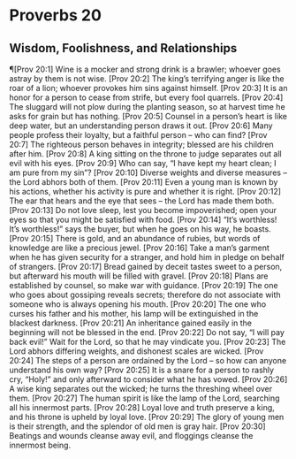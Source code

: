 # Proverbs 20

## Wisdom, Foolishness, and Relationships
¶[Prov 20:1] Wine is a mocker and strong drink is a brawler; whoever goes astray by them is not wise.
[Prov 20:2] The king’s terrifying anger is like the roar of a lion; whoever provokes him sins against himself.
[Prov 20:3] It is an honor for a person to cease from strife, but every fool quarrels.
[Prov 20:4] The sluggard will not plow during the planting season, so at harvest time he asks for grain but has nothing.
[Prov 20:5] Counsel in a person’s heart is like deep water, but an understanding person draws it out.
[Prov 20:6] Many people profess their loyalty, but a faithful person – who can find?
[Prov 20:7] The righteous person behaves in integrity; blessed are his children after him.
[Prov 20:8] A king sitting on the throne to judge separates out all evil with his eyes.
[Prov 20:9] Who can say, “I have kept my heart clean; I am pure from my sin”?
[Prov 20:10] Diverse weights and diverse measures – the Lord abhors both of them.
[Prov 20:11] Even a young man is known by his actions, whether his activity is pure and whether it is right.
[Prov 20:12] The ear that hears and the eye that sees – the Lord has made them both.
[Prov 20:13] Do not love sleep, lest you become impoverished; open your eyes so that you might be satisfied with food.
[Prov 20:14] “It’s worthless! It’s worthless!” says the buyer, but when he goes on his way, he boasts.
[Prov 20:15] There is gold, and an abundance of rubies, but words of knowledge are like a precious jewel.
[Prov 20:16] Take a man’s garment when he has given security for a stranger, and hold him in pledge on behalf of strangers.
[Prov 20:17] Bread gained by deceit tastes sweet to a person, but afterward his mouth will be filled with gravel.
[Prov 20:18] Plans are established by counsel, so make war with guidance.
[Prov 20:19] The one who goes about gossiping reveals secrets; therefore do not associate with someone who is always opening his mouth.
[Prov 20:20] The one who curses his father and his mother, his lamp will be extinguished in the blackest darkness.
[Prov 20:21] An inheritance gained easily in the beginning will not be blessed in the end.
[Prov 20:22] Do not say, “I will pay back evil!” Wait for the Lord, so that he may vindicate you.
[Prov 20:23] The Lord abhors differing weights, and dishonest scales are wicked.
[Prov 20:24] The steps of a person are ordained by the Lord – so how can anyone understand his own way?
[Prov 20:25] It is a snare for a person to rashly cry, “Holy!” and only afterward to consider what he has vowed.
[Prov 20:26] A wise king separates out the wicked; he turns the threshing wheel over them.
[Prov 20:27] The human spirit is like the lamp of the Lord, searching all his innermost parts.
[Prov 20:28] Loyal love and truth preserve a king, and his throne is upheld by loyal love.
[Prov 20:29] The glory of young men is their strength, and the splendor of old men is gray hair.
[Prov 20:30] Beatings and wounds cleanse away evil, and floggings cleanse the innermost being.
